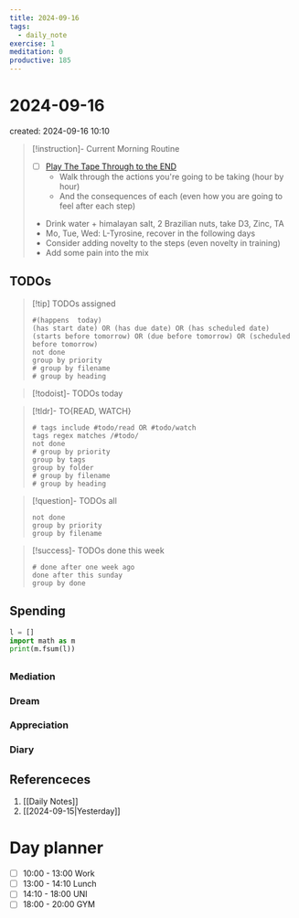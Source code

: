 ```yaml
---
title: 2024-09-16
tags:
  - daily_note
exercise: 1
meditation: 0
productive: 185
---
```

# 2024-09-16
created: 2024-09-16 10:10

> [!instruction]- Current Morning Routine
> - [ ] [Play The Tape Through to the END](https://youtu.be/6CWq8wyS90o?si=FdqthmYdGg12ubuB)
> 	- Walk through the actions you're going to be taking (hour by hour)
> 	- And the consequences of each (even how you are going to feel after each step)
> - Drink water + himalayan salt, 2 Brazilian nuts, take D3, Zinc, TA
> - Mo, Tue, Wed: L-Tyrosine, recover in the following days
> - Consider adding novelty to the steps (even novelty in training)
> - Add some pain into the mix

## TODOs
>[!tip] TODOs assigned
> ```tasks
> #(happens  today)
> (has start date) OR (has due date) OR (has scheduled date)
> (starts before tomorrow) OR (due before tomorrow) OR (scheduled before tomorrow)
> not done
> group by priority
> # group by filename
> # group by heading
> ```

>[!todoist]- TODOs today

>[!tldr]- TO{READ, WATCH}
> ```tasks
> # tags include #todo/read OR #todo/watch 
> tags regex matches /#todo/
> not done
> # group by priority
> group by tags
> group by folder
> # group by filename
> # group by heading
> ```

>[!question]- TODOs all
> ```tasks
> not done
> group by priority
> group by filename
> ```

>[!success]- TODOs done this week
> ```tasks
> # done after one week ago
> done after this sunday
> group by done
>  ```

## Spending
```python
l = []
import math as m
print(m.fsum(l))
```

##

### Mediation
### Dream

### Appreciation

### Diary

## Referenceces
1. [[Daily Notes]]
2. [[2024-09-15|Yesterday]]

# Day planner

- [ ] 10:00 - 13:00 Work
- [ ] 13:00 - 14:10 Lunch
- [ ] 14:10 - 18:00 UNI
- [ ] 18:00 - 20:00 GYM